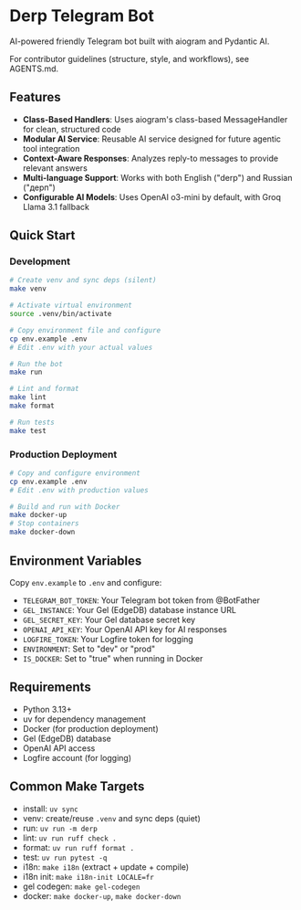 # Derp Telegram Bot

AI-powered friendly Telegram bot built with aiogram and Pydantic AI.

For contributor guidelines (structure, style, and workflows), see AGENTS.md.

## Features

- **Class-Based Handlers**: Uses aiogram's class-based MessageHandler for clean, structured code
- **Modular AI Service**: Reusable AI service designed for future agentic tool integration
- **Context-Aware Responses**: Analyzes reply-to messages to provide relevant answers
- **Multi-language Support**: Works with both English ("derp") and Russian ("дерп")
- **Configurable AI Models**: Uses OpenAI o3-mini by default, with Groq Llama 3.1 fallback

## Quick Start

### Development

```bash
# Create venv and sync deps (silent)
make venv

# Activate virtual environment
source .venv/bin/activate

# Copy environment file and configure
cp env.example .env
# Edit .env with your actual values

# Run the bot
make run

# Lint and format
make lint
make format

# Run tests
make test
```

### Production Deployment

```bash
# Copy and configure environment
cp env.example .env
# Edit .env with production values

# Build and run with Docker
make docker-up
# Stop containers
make docker-down
```

## Environment Variables

Copy `env.example` to `.env` and configure:

- `TELEGRAM_BOT_TOKEN`: Your Telegram bot token from @BotFather
- `GEL_INSTANCE`: Your Gel (EdgeDB) database instance URL
- `GEL_SECRET_KEY`: Your Gel database secret key
- `OPENAI_API_KEY`: Your OpenAI API key for AI responses
- `LOGFIRE_TOKEN`: Your Logfire token for logging
- `ENVIRONMENT`: Set to "dev" or "prod"
- `IS_DOCKER`: Set to "true" when running in Docker

## Requirements

- Python 3.13+
- uv for dependency management
- Docker (for production deployment)
- Gel (EdgeDB) database
- OpenAI API access
- Logfire account (for logging)

## Common Make Targets

- install: `uv sync`
- venv: create/reuse `.venv` and sync deps (quiet)
- run: `uv run -m derp`
- lint: `uv run ruff check .`
- format: `uv run ruff format .`
- test: `uv run pytest -q`
- i18n: `make i18n` (extract + update + compile)
- i18n init: `make i18n-init LOCALE=fr`
- gel codegen: `make gel-codegen`
- docker: `make docker-up`, `make docker-down`
